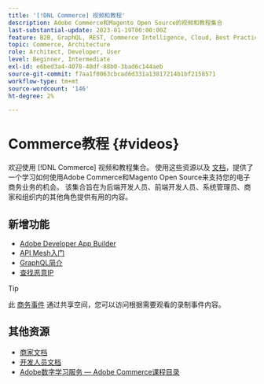 ```yaml
---
title: '[!DNL Commerce] 视频和教程'
description: Adobe Commerce和Magento Open Source的视频和教程集合
last-substantial-update: 2023-01-19T00:00:00Z
feature: B2B, GraphQL, REST, Commerce Intelligence, Cloud, Best Practices, API Mesh, App Builder
topic: Commerce, Architecture
role: Architect, Developer, User
level: Beginner, Intermediate
exl-id: e6bed3a4-4078-40df-88b0-3bad6c144aeb
source-git-commit: f7aa1f0063cbcad6d331a13817214b1bf2158571
workflow-type: tm+mt
source-wordcount: '146'
ht-degree: 2%

---
```


# Commerce教程 {#videos}

欢迎使用 [!DNL Commerce] 视频和教程集合。 使用这些资源以及 [文档](https://experienceleague.adobe.com/docs/commerce.html)，提供了一个学习如何使用Adobe Commerce和Magento Open Source来支持您的电子商务业务的机会。 该集合旨在为后端开发人员、前端开发人员、系统管理员、商家和组织内的其他角色提供有用的内容。

<div id="whats-new-section">

## 新增功能

- [Adobe Developer App Builder](../app-builder/introduction-to-app-builder.md)
- [API Mesh入门](../api-mesh/getting-started-api-mesh.md)
- [GraphQL简介](../graphql-rest/intro-graphql.md)
- [查找恶意IP](../new-relic/malicious-ip.md)

</div>
<div id="recs-overview-body-1"></div>
<div id="recs-overview-body-2"></div>
<div id="recs-overview-body-3"></div>
<div id="recs-overview-body-4"></div>
<div id="recs-overview-body-5"></div>
<div id="recs-overview-body-6"></div>

>[!TIP]
>
>此 [商务事件](https://experienceleague.adobe.com/docs/commerce-events/events/overview.html) 通过共享空间，您可以访问根据需要观看的录制事件内容。

## 其他资源

- [商家文档](https://experienceleague.adobe.com/docs/commerce-admin/user-guides/home.html)
- [开发人员文档](https://developer.adobe.com/commerce)
- [Adobe数字学习服务 — Adobe Commerce课程目录](https://learning.adobe.com/catalog.html?solution=Adobe%20Commerce)
